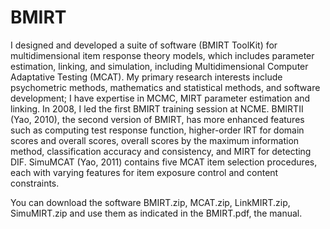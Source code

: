 # BMIRT
I designed and developed a suite of software (BMIRT ToolKit) for multidimensional item response theory models, which includes parameter estimation, linking, and simulation, including Multidimensional Computer Adaptative Testing (MCAT). My primary research interests include psychometric methods, mathematics and statistical methods, and software development; I have expertise in MCMC, MIRT parameter estimation and linking. In 2008, I led the first BMIRT training session at NCME. BMIRTII (Yao, 2010), the second version of BMIRT, has more enhanced features such as computing test response function, higher-order IRT for domain scores and overall scores, overall scores by the maximum information method, classification accuracy and consistency, and MIRT for detecting DIF. SimuMCAT (Yao, 2011) contains five MCAT item selection procedures, each with varying features for item exposure control and content constraints.

You can download the software BMIRT.zip, MCAT.zip, LinkMIRT.zip, SimuMIRT.zip and use them as indicated in the BMIRT.pdf, the manual.


